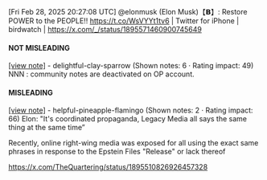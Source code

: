 [Fri Feb 28, 2025 20:27:08 UTC] @elonmusk (Elon Musk)【𝗕】: Restore POWER to the PEOPLE!!  https://t.co/WsVYYt1tv6 | Twitter for iPhone | birdwatch | https://x.com/_/status/1895571460900745649

#### NOT MISLEADING

[[view note]](https://x.com/i/birdwatch/n/1895590837364596903) - delightful-clay-sparrow (Shown notes: 6 · Rating impact: 49)
NNN : community notes are deactivated on OP account. 

#### MISLEADING

[[view note]](https://x.com/i/birdwatch/n/1895589757901517137) - helpful-pineapple-flamingo (Shown notes: 2 · Rating impact: 66)
Elon: "It's coordinated propaganda, Legacy Media all says the same thing at the same time”

Recently, online right-wing media was exposed for all using the exact same phrases in response to the Epstein Files "Release" or lack thereof

https://x.com/TheQuartering/status/1895510826926457328
